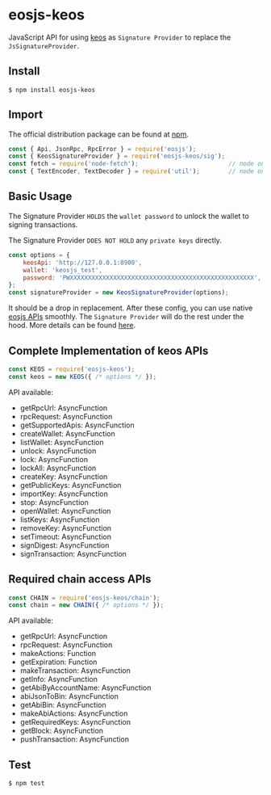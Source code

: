 # eosjs-keos

JavaScript API for using [keos](https://developers.eos.io/manuals/eos/v2.0/keosd/index) as `Signature Provider` to replace the `JsSignatureProvider`.

## Install

```console
$ npm install eosjs-keos
```

## Import

The official distribution package can be found at [npm](https://www.npmjs.com/package/eosjs-keos).

```js
const { Api, JsonRpc, RpcError } = require('eosjs');
const { KeosSignatureProvider } = require('eosjs-keos/sig');
const fetch = require('node-fetch');                         // node only; not needed in browsers
const { TextEncoder, TextDecoder } = require('util');        // node only; native TextEncoder/Decoder
```

## Basic Usage

The Signature Provider `HOLDS` the `wallet password` to unlock the wallet to signing transactions.

The Signature Provider `DOES NOT HOLD` any `private keys` directly.

```js
const options = {
    keosApi: 'http://127.0.0.1:8900',
    wallet: 'keosjs_test',
    password: 'PWXXXXXXXXXXXXXXXXXXXXXXXXXXXXXXXXXXXXXXXXXXXXXXXXXXX',
};
const signatureProvider = new KeosSignatureProvider(options);
```

It should be a drop in replacement. After these config, you can use native [eosjs APIs](https://eosio.github.io/eosjs) smoothly. The `Signature Provider` will do the rest under the hood. More details can be found [here](https://github.com/EOSIO/eosjs).

## Complete Implementation of keos APIs

```js
const KEOS = require('eosjs-keos');
const keos = new KEOS({ /* options */ });
```

API available:

* getRpcUrl: AsyncFunction
* rpcRequest: AsyncFunction
* getSupportedApis: AsyncFunction
* createWallet: AsyncFunction
* listWallet: AsyncFunction
* unlock: AsyncFunction
* lock: AsyncFunction
* lockAll: AsyncFunction
* createKey: AsyncFunction
* getPublicKeys: AsyncFunction
* importKey: AsyncFunction
* stop: AsyncFunction
* openWallet: AsyncFunction
* listKeys: AsyncFunction
* removeKey: AsyncFunction
* setTimeout: AsyncFunction
* signDigest: AsyncFunction
* signTransaction: AsyncFunction

## Required chain access APIs

```js
const CHAIN = require('eosjs-keos/chain');
const chain = new CHAIN({ /* options */ });
```

API available:

* getRpcUrl: AsyncFunction
* rpcRequest: AsyncFunction
* makeActions: Function
* getExpiration: Function
* makeTransaction: AsyncFunction
* getInfo: AsyncFunction
* getAbiByAccountName: AsyncFunction
* abiJsonToBin: AsyncFunction
* getAbiBin: AsyncFunction
* makeAbiActions: AsyncFunction
* getRequiredKeys: AsyncFunction
* getBlock: AsyncFunction
* pushTransaction: AsyncFunction

## Test

```console
$ npm test
```
